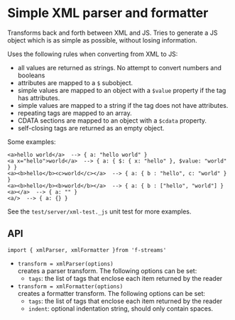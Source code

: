 
# Simple XML parser and formatter

Transforms back and forth between XML and JS.
Tries to generate a JS object which is as simple as possible, without losing information.

Uses the following rules when converting from XML to JS:
* all values are returned as strings. No attempt to convert numbers and booleans
* attributes are mapped to a `$` subobject.
* simple values are mapped to an object with a `$value` property if the tag has attributes. 
* simple values are mapped to a string if the tag does not have attributes.
* repeating tags are mapped to an array.
* CDATA sections are mapped to an object with a `$cdata` property.
* self-closing tags are returned as an empty object.

Some examples:

```
<a>hello world</a>  --> { a: "hello world" }
<a x="hello">world</a>  --> { a: { $: { x: "hello" }, $value: "world" } }
<a><b>hello</b><c>world</c></a>  --> { a: { b : "hello", c: "world" } }
<a><b>hello</b><b>world</b></a>  --> { a: { b : ["hello", "world"] }
<a></a>  --> { a: "" }
<a/>  --> { a: {} }
```

See the `test/server/xml-test._js` unit test for more examples.

## API

`import { xmlParser, xmlFormatter }from 'f-streams'`  

* `transform = xmlParser(options)`  
  creates a parser transform. The following options can be set:  
  - `tags`: the list of tags that enclose each item returned by the reader
* `transform = xmlFormatter(options)`  
  creates a formatter transform. The following options can be set:  
  - `tags`: the list of tags that enclose each item returned by the reader
  - `indent`: optional indentation string, should only contain spaces.
